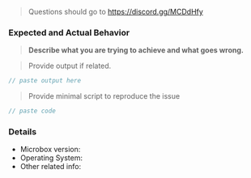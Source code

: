 > Questions should go to https://discord.gg/MCDdHfy

### Expected and Actual Behavior

> **Describe what you are trying to achieve and what goes wrong.**

> Provide output if related. 

```php
// paste output here
```

> Provide minimal script to reproduce the issue

```php
// paste code
```

### Details

* Microbox version: 
* Operating System:
* Other related info: 
